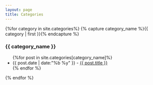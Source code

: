 ```yaml
---
layout: page
title: Categories
---
```


<section>
{%for category in site.categories%}
    {% capture category_name %}{{ category | first }}{% endcapture %}
    <h3>{{ category_name }}</h3>
	<ul>	
	{%for post in site.categories[category_name]%}
		<li><time>{{ post.date | date:"%b %y" }} - </time>
		<a href="{{ post.url | prepend: site.baseurl | replace: '//', '/' }}">
        {{ post.title }}</a>
		</li>
	{% endfor %}
	</ul>
{% endfor %}
</section>